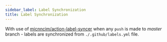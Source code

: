 ```yaml
---
sidebar_label: Label Synchronization
title: Label Synchronization
---
```


With use of [micnncim/action-label-syncer][action-label-syncer] when any `push` is made to _master_ branch - labels are synchronized from `./.github/labels.yml` file.

[action-label-syncer]: https://github.com/micnncim/action-label-syncer
